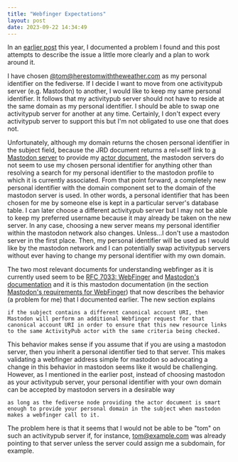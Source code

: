 ```yaml
---
title: "Webfinger Expectations"
layout: post
date: 2023-09-22 14:34:49
---
```

In an [earlier post](https://herestomwiththeweather.com/2023/01/08/correction-check_webfinger/) this year, I documented a problem I found and this post attempts to describe the issue a little more clearly and a plan to work around it.

I have chosen [@tom@herestomwiththeweather.com](https://herestomwiththeweather.com/.well-known/webfinger/?acct=tom@herestomwiththeweather.com) as my personal identifier on the fediverse.  If I decide I want to move from one activitypub server (e.g. Mastodon) to another, I would like to keep my same personal identifier.  It follows that my activitypub server should not have to reside at the same domain as my personal identifier.  I should be able to swap one activitypub server for another at any time.  Certainly, I don't expect every activitypub server to support this but I'm not obligated to use one that does not.

Unfortunately, although my domain returns the chosen personal identifier in the subject field, because the JRD document returns a rel=self link to [a Mastodon server](https://mastodon.social/users/herestomwiththeweather) to provide my [actor document](https://www.w3.org/TR/activitypub/#actor-objects), the mastodon servers do not seem to use my chosen personal identifier for anything other than resolving a search for my personal identifier to the mastodon profile to which it is currently associated.  From that point forward, a completely new personal identifier with the domain component set to the domain of the mastodon server is used.  In other words, a personal identifier that has been chosen for me by someone else is kept in a particular server's database table.  I can later choose a different activitypub server but I may not be able to keep my preferred username because it may already be taken on the new server.  In any case, choosing a new server means my personal identifier within the mastodon network also changes.  Unless...I don't use a mastodon server in the first place.  Then, my personal identifier will be used as I would like by the mastodon network and I can potentially swap activitypub servers without ever having to change my personal identifier with my own domain.

The two most relevant documents for understanding webfinger as it is currently used seem to be [RFC 7033: WebFinger](https://datatracker.ietf.org/doc/html/rfc7033) and [Mastodon's documentation](https://docs.joinmastodon.org/spec/webfinger/) and it is this mastodon documentation (in the section [Mastodon's requirements for WebFinger](https://docs.joinmastodon.org/spec/webfinger/#mastodons-requirements-for-webfinger)) that now describes the behavior (a problem for me) that I documented earlier.  The new section explains

	if the subject contains a different canonical account URI, then Mastodon will perform an additional Webfinger request for that canonical account URI in order to ensure that this new resource links to the same ActivityPub actor with the same criteria being checked.

This behavior makes sense if you assume that if you are using a mastodon server, then you inherit a personal identifier tied to that server.  This makes validating a webfinger address simple for mastodon so advocating a change in this behavior in mastodon seems like it would be challenging.  However, as I mentioned in the earlier post, instead of choosing mastodon as your activitypub server, your personal identifier with your own domain can be accepted by mastodon servers in a desirable way

	as long as the fediverse node providing the actor document is smart enough to provide your personal domain in the subject when mastodon makes a webfinger call to it.

The problem here is that it seems that I would not be able to be "tom" on such an activitypub server if, for instance, tom@example.com was already pointing to that server unless the server could assign me a subdomain, for example.

